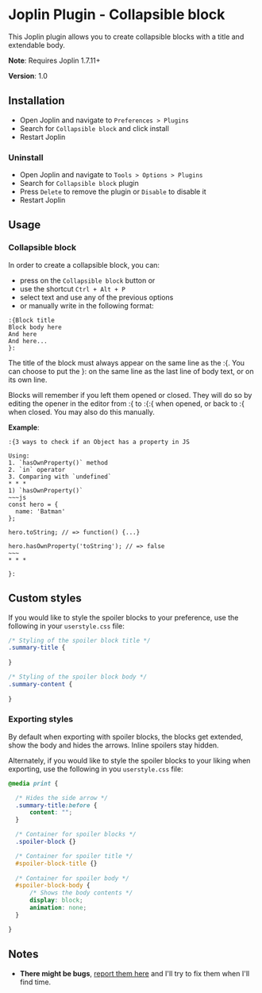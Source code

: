 # Joplin Plugin - Collapsible block

This Joplin plugin allows you to create collapsible blocks with a title and extendable body.

**Note**: Requires Joplin 1.7.11+

**Version**: 1.0


## Installation

- Open Joplin and navigate to `Preferences > Plugins`
- Search for `Collapsible block` and click install
- Restart Joplin

### Uninstall

- Open Joplin and navigate to `Tools > Options > Plugins`
- Search for `Collapsible block` plugin
- Press `Delete` to remove the plugin or `Disable` to disable it
- Restart Joplin

## Usage

### Collapsible block

In order to create a collapsible block, you can:
- press on the `Collapsible block` button or
- use the shortcut `Ctrl + Alt + P`
- select text and use any of the previous options
- or manually write in the following format:

```
:{Block title
Block body here
And here
And here...
}:
```

The title of the block must always appear on the same line as the :{. You can choose to put the }: on the same line as the last line of body text, or on its own line. 

Blocks will remember if you left them opened or closed. They will do so by editing the opener in the editor from :{ to :{:{ when opened, or back to :{ when closed. You may also do this manually. 

**Example**:
```
:{3 ways to check if an Object has a property in JS

Using:
1. `hasOwnProperty()` method
2. `in` operator
3. Comparing with `undefined`
* * *
1) `hasOwnProperty()`
~~~js
const hero = {
  name: 'Batman'
};

hero.toString; // => function() {...}

hero.hasOwnProperty('toString'); // => false
~~~
* * *

}:
```

## Custom styles

If you would like to style the spoiler blocks to your preference, use the following in your `userstyle.css` file:


```css
/* Styling of the spoiler block title */
.summary-title {
  
}

/* Styling of the spoiler block body */
.summary-content {
  
}
```

### Exporting styles

By default when exporting with spoiler blocks, the blocks get extended, show the body and hides the arrows. Inline spoilers stay hidden.

Alternately, if you would like to style the spoiler blocks to your liking when exporting, use the following in you `userstyle.css` file:
```css
@media print {

  /* Hides the side arrow */
  .summary-title:before {
      content: "";
  }

  /* Container for spoiler blocks */
  .spoiler-block {}

  /* Container for spoiler title */
  #spoiler-block-title {}
  
  /* Container for spoiler body */
  #spoiler-block-body {
      /* Shows the body contents */
      display: block;
      animation: none;
  }

}
```

## Notes

- **There might be bugs**, [report them here](https://github.com/martinkorelic/joplin-plugin-spoilers/issues) and I'll try to fix them when I'll find time.